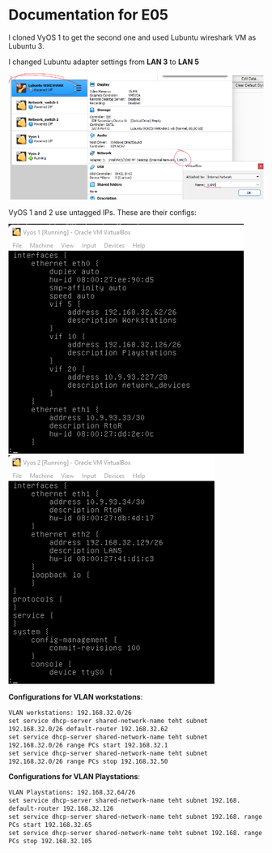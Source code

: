 # Documentation for E05

I cloned VyOS 1 to get the second one and used Lubuntu wireshark VM as Lubuntu 3.

I changed Lubuntu adapter settings from **LAN 3** to **LAN 5**

![](./E05/wschange.png) 

VyOS 1 and 2 use untagged IPs. These are their configs:

![](./E05/vyos1.png) 
![](./E05/vyos2.png)



**Configurations for VLAN workstations**:
```
VLAN workstations: 192.168.32.0/26
set service dhcp-server shared-network-name teht subnet 192.168.32.0/26 default-router 192.168.32.62
set service dhcp-server shared-network-name teht subnet 192.168.32.0/26 range PCs start 192.168.32.1
set service dhcp-server shared-network-name teht subnet 192.168.32.0/26 range PCs stop 192.168.32.50
```

**Configurations for VLAN Playstations**:
```
VLAN Playstations: 192.168.32.64/26
set service dhcp-server shared-network-name teht subnet 192.168. default-router 192.168.32.126
set service dhcp-server shared-network-name teht subnet 192.168. range PCs start 192.168.32.65
set service dhcp-server shared-network-name teht subnet 192.168. range PCs stop 192.168.32.105
```
